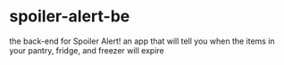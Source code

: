 # spoiler-alert-be
the back-end for Spoiler Alert! an app that will tell you when the items in your pantry, fridge, and freezer will expire
